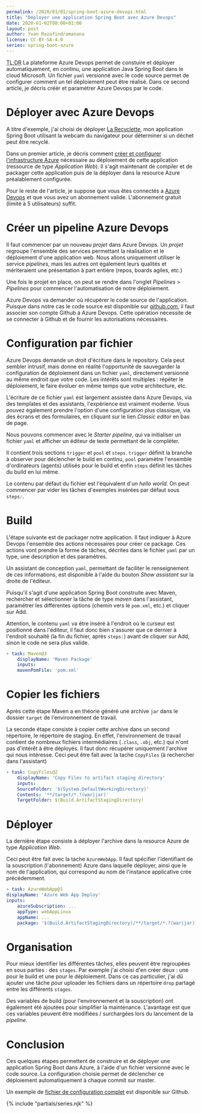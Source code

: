 ```yaml
---
permalink: /2020/01/01/spring-boot-azure-devops.html
title: "Déployer une application Spring Boot avec Azure Devops"
date: 2020-01-02T00:00+01:00
layout: post
author: Yvan Razafindramanana
license: CC-BY-SA-4.0
series: spring-boot-azure
---
```


<acronym title="En résumé... (Too long; Didn't Read)">TL;DR</acronym> La plateforme
Azure Devops permet de constuire et déployer automatiquement, en continu, une application Java
Spring Boot dans le cloud Microsoft. Un fichier `yaml` versionné avec le code source
permet de configurer comment un tel déploiement peut être réalisé. Dans ce second article,
je décris créér et paramétrer Azure Devops par le code.

<!--more-->

# Déployer avec Azure Devops

A titre d'exemple, j'ai choisi de déployer [La Recyclette](https://recyclette.azurewebsites.net/),
mon application Spring Boot utilisant la webcam du navigateur pour déterminer
si un déchet peut être recyclé.

Dans un premier article, je décris comment [créer et
configurer l'infrastructure Azure](/2019/10/27/spring-boot-azure) nécessaire au
déploiement de cette application (ressource de type _Application Web_).
Il s'agit maintenant  de compiler et de packager cette application puis de la
déployer dans la resource Azure préalablement configurée.

Pour le reste de l'article, je suppose que vous êtes connectés a
[Azure Devops](https://dev.azure.com) et que vous avez un abonnement valide.
L'abonnement gratuit (limité à 5 utilisateurs) suffit.

# Créer un pipeline Azure Devops

Il faut commencer par un nouveau _projet_ dans Azure Devops. Un _projet_
regroupe l'ensemble des services permettant la réalisation et le déploiement
d'une application web. Nous allons uniquement utiliser le service _pipelines_, mais
les autres ont également leurs qualités et mériteraient une présentation
à part entière (repos, boards agiles, etc.)

Une fois le projet en place, on peut se rendre dans l'onglet _Pipelines_ > _Pipelines_
pour commencer l'automatisation de notre déploiement.

Azure Devops va demander où récupérer le code source de l'application. Puisque dans notre
cas le code source est disponible sur [github.com](https://github.com/yvzn/recikligi/),
il faut associer son compte Github à Azure Devops. Cette opération nécessite de se
connecter à Github et de fournir les autorisations nécessaires.

# Configuration par fichier

Azure Devops demande un droit d'écriture dans le repository. Cela peut sembler
intrusif, mais donne en réalité l'opportunité de sauvegarder la configuration
de déploiement dans un fichier `yaml`, directement versionné au même endroit que votre code.
Les intérêts sont multiples&nbsp;: répéter le déploiement, le faire évoluer en même temps
que votre architecture, etc.

L'écriture de ce fichier `yaml` est largement assistée dans Azure Devops, via des templates
et des assistants, l'expérience est vraiment moderne. Vous pouvez également prendre
l'option d'une configuration plus classique, via des écrans et des formulaires,
en cliquant sur le lien _Classic editor_ en bas de page.

Nous pouvons commencer avec le _Starter pipeline_, qui va initialiser un fichier `yaml`
et afficher un éditeur de texte permettant de le compléter.

Il contient trois sections `trigger` et `pool` et `steps`. `trigger` définit la branche
à observer pour déclencher le build en continu, `pool` paramètre l'ensemble d'ordinateurs
(agents) utilisés pour le build et enfin `steps` définit les tâches du build en lui même.

Le contenu par défaut du fichier est l'équivalent d'un _hello world_. On peut
commencer par vider les tâches d'exemples insérées par défaut sous `steps:`.

# Build

L'étape suivante est de packager notre application. Il faut indiquer à Azure Devops
l'ensemble des actions nécessaires pour créer ce package. Ces actions vont prendre la
forme de tâches, décrites dans le fichier `yaml`  par un type, une description et des paramètres.

Un assistant de conception `yaml`, permettant de faciliter le renseignement de ces
informations, est disponible à l'aide du bouton _Show assistant_ sur la droite de l'éditeur.

Puisqu'il s'agit d'une application Spring Boot construite avec Maven, rechercher
et sélectionner la tâche de type _maven_ dans l'assistant,
paramétrer les différentes options (chemin vers le `pom.xml`, etc.)
et cliquer sur Add.

Attention, le contenu `yaml` va être inséré à l'endroit où le curseur est positionné dans
l'éditeur, il faut donc bien s'assurer que ce dernier à l'endroit souhaité
(la fin du fichier, après `steps:`)
avant de cliquer sur Add, sinon le code ne sera plus valide.

```yaml
- task: Maven@3
    displayName: 'Maven Package'
    inputs:
    mavenPomFile: 'pom.xml'
```

# Copier les fichiers

Après cette étape Maven a en théorie généré une archive `jar` dans le
dossier `target` de l'environnement de travail.

La seconde étape consiste à copier cette archive dans un second répertoire, le répertoire
de staging. En effet, l'environnement de travail contient de nombreux fichiers intermédiaires
(`.class`, `.obj`, etc.) qui n'ont pas d'intérêt à être déployés. Il faut donc récupérer
uniquement l'archive qui nous intéresse. Ceci peut être fait avec la tache `CopyFiles`
(à rechercher dans l'assistant)

```yaml
- task: CopyFiles@2
    displayName: 'Copy Files to artifact staging directory'
    inputs:
    SourceFolder: '$(System.DefaultWorkingDirectory)'
    Contents: '**/target/*.?(war|jar)'
    TargetFolder: $(Build.ArtifactStagingDirectory)
```

# Déployer

La dernière étape consiste à déployer l'archive dans la resource Azure de type _Application Web_.

Ceci peut être fait avec la tache `AzureWebApp`. Il faut spécifier l'identifiant de
la souscription (l'abonnement) Azure dans laquelle déployer, ainsi que le nom de
l'application, qui correspond au nom de l'instance applicative crée précédemment.

```yaml
- task: AzureWebApp@1
displayName: 'Azure Web App Deploy'
inputs:
    azureSubscription: ...
    appType: webAppLinux
    appName: ...
    package: '$(Build.ArtifactStagingDirectory)/**/target/*.?(war|jar)'
```

# Organisation

Pour mieux identifier les différentes tâches, elles peuvent être regroupées en
sous parties&nbsp;: des `stages`. Par exemple j'ai choisi d'en créer deux&nbsp;: une pour le build
et une pour le déploiement. Dans ce cas particulier, j'ai dû ajouter une tâche pour
uploader les fichiers dans un répertoire `drop` partagé entre les différents `stages`.

Des variables de build (pour l'environnement et la souscription)
ont également été ajoutées pour simplifier la maintenance.
L'avantage est que ces variables peuvent être modifiées / surchargées
lors du lancement de la _pipeline_.

# Conclusion

Ces quelques étapes permettent de construire et de déployer une application
Spring Boot dans Azure, à l'aide d'un fichier versionné avec le code source.
La configuration choisie permet de déclencher ce déploiement automatiquement
à chaque commit sur master.

Un exemple de [fichier de configuration complet](https://github.com/yvzn/recikligi/blob/master/azure-pipelines.yml)
est disponible sur Github.

{% include "partials/series.njk" %}
